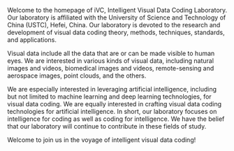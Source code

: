 Welcome to the homepage of iVC, Intelligent Visual Data Coding Laboratory. Our laboratory is affiliated with the University of Science and Technology of China (USTC), Hefei, China. Our laboratory is devoted to the research and development of visual data coding theory, methods, techniques, standards, and applications.

Visual data include all the data that are or can be made visible to human eyes. We are interested in various kinds of visual data, including natural images and videos, biomedical images and videos, remote-sensing and aerospace images, point clouds, and the others.

We are especially interested in leveraging artificial intelligence, including but not limited to machine learning and deep learning technologies, for visual data coding. We are equally interested in crafting visual data coding technologies for artificial intelligence. In short, our laboratory focuses on intelligence for coding as well as coding for intelligence. We have the belief that our laboratory will continue to contribute in these fields of study.

Welcome to join us in the voyage of intelligent visual data coding!
